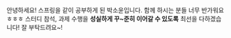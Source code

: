 안녕하세요! 스프링을 같이 공부하게 된 박소윤입니다.
함께 하시는 분들 너무 반가워요 ㅎㅎㅎ
스터디 참석, 과제 수행을 **성실하게 꾸~준히 이어갈 수 있도록** 최선을 다하겠습니다!
잘 부탁드려요~!